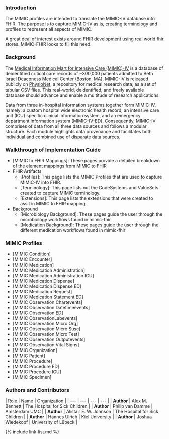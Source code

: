 ### Introduction

The MIMIC profiles are intended to translate the MIMIC-IV database into FHIR. The purpose is to capture MIMIC-IV as is, creating terminology and profiles to represent all aspects of MIMIC.


A great deal of interest exists around FHIR development using real world fhir stores. MIMIC-FHIR looks to fill this need. 

### Background

The [Medical Information Mart for Intensive Care (MIMIC)-IV](https://physionet.org/content/mimiciv/) is a database of deidentified critical care records of ~300,000 patients admitted to Beth Israel Deaconess Medical Center (Boston, MA). MIMIC-IV is released publicly on [PhysioNet](https://physionet.org/), a repository for medical research data, as a set of tabular CSV files. This real-world, deidentified, and freely available database should advance and enable a multitude of research applications.

Data from three in-hospital information systems together form MIMIC-IV, namely: a custom hospital wide electronic health record, an intensive care unit (ICU) specific clinical information system, and an emergency department information system ([MIMIC-IV-ED](https://physionet.org/content/mimic-iv-ed/)). Consequently, MIMIC-IV comprises of data from all three data sources and follows a modular structure. Each module highlights data provenance and facilitates both individual and combined use of disparate data sources. 

### Walkthrough of Implementation Guide
- [MIMIC to FHIR Mappings]\: These pages provide a detailed breakdown of the element mappings from MIMIC to FHIR
- FHIR Artifacts
  - [Profiles]\: This page lists the MIMIC Profiles that are used to capture MIMIC-IV into FHIR.
  - [Terminology]\: This page lists out the CodeSystems and ValueSets created to capture MIMIC terminology.
  - [Extensions]\: This page lists the extensions that were created to assit in MIMIC to FHIR mapping
- Background
  - [Microbiology Background]\:  These pages guide the user through the microbiology workflows found in mimic-fhir
  - [Medication Background]\: These pages guide the user through the different medication workflows found in mimic-fhir


### MIMIC Profiles
- [MIMIC Condition]
- [MIMIC Encounter]
- [MIMIC Medication]
- [MIMIC Medication Administration]
- [MIMIC Medication Administration ICU]
- [MIMIC Medication Dispense]
- [MIMIC Medication Dispense ED]
- [MIMIC Medication Request]
- [MIMIC Medication Statement ED]
- [MIMIC Observation Chartevents]
- [MIMIC Observation Datetimeevents]
- [MIMIC Observation ED]
- [MIMIC ObservationLabevents]
- [MIMIC Observation Micro Org]
- [MIMIC Observation Micro Susc]
- [MIMIC Observation Micro Test]
- [MIMIC Observation Outputevents]
- [MIMIC Observation Vital Signs]
- [MIMIC Organization]
- [MIMIC Patient]
- [MIMIC Procedure]
- [MIMIC Procedure ED]
- [MIMIC Procedure ICU]
- [MIMIC Specimen]


### Authors and Contributors

| Role  | Name | Organization |
| --- | --- | --- | --- |
| **Author** | Alex M. Bennett | The Hospital for Sick Children | 
| **Author** | Philip van Damme | Amsterdam UMC |
| **Author** | Alistair E. W. Johnson | The Hospital for Sick Children |
| **Author** | Hannes Ulrich | Kiel University |
| **Author** | Joshua Wiedekopf | University of Lübeck |

{% include link-list.md %}